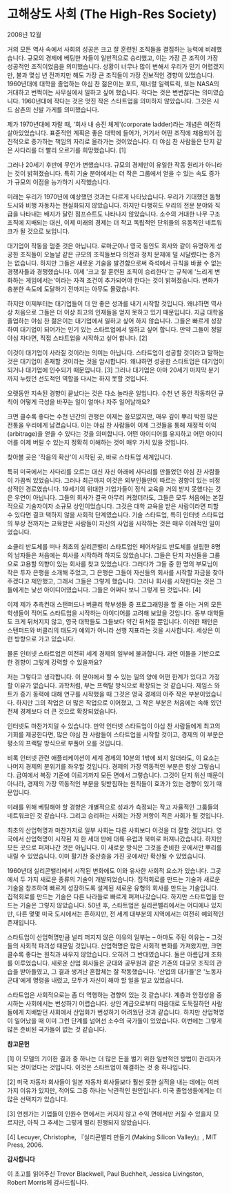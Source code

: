 # 고해상도 사회 (The High-Res Society)

2008년 12월

거의 모든 역사 속에서 사회의 성공은 크고 잘 훈련된 조직들을 결집하는 능력에 비례했습니다. 규모의 경제에 베팅한 자들이 일반적으로 승리했고, 이는 가장 큰 조직이 가장 성공적인 조직이었음을 의미했습니다. 상황이 너무나 많이 변해서 우리가 믿기 어렵겠지만, 불과 몇십 년 전까지만 해도 가장 큰 조직들이 가장 진보적인 경향이 있었습니다. 1960년대에 대학을 졸업하는 야심 찬 젊은이는 포드, 제너럴 일렉트릭, 또는 NASA의 거대하고 번쩍이는 사무실에서 일하고 싶어 했습니다. 작다는 것은 변변찮다는 의미였습니다. 1960년대에 작다는 것은 멋진 작은 스타트업을 의미하지 않았습니다. 그것은 시드 삼촌의 신발 가게를 의미했습니다.

제가 1970년대에 자랄 때, '회사 내 승진 체계'(corporate ladder)라는 개념은 여전히 살아있었습니다. 표준적인 계획은 좋은 대학에 들어가, 거기서 어떤 조직에 채용되어 점진적으로 증가하는 책임의 자리로 올라가는 것이었습니다. 더 야심 찬 사람들은 단지 같은 사다리를 더 빨리 오르기를 희망했습니다.
[1]

그러나 20세기 후반에 무언가 변했습니다. 규모의 경제만이 유일한 작동 원리가 아니라는 것이 밝혀졌습니다. 특히 기술 분야에서는 더 작은 그룹에서 얻을 수 있는 속도 증가가 규모의 이점을 능가하기 시작했습니다.

미래는 우리가 1970년에 예상했던 것과는 다르게 나타났습니다. 우리가 기대했던 돔형 도시와 비행 자동차는 현실화되지 않았습니다. 하지만 다행히도 우리의 전문 분야와 직급을 나타내는 배지가 달린 점프슈트도 나타나지 않았습니다. 소수의 거대한 나무 구조 조직에 지배되는 대신, 이제 미래의 경제는 더 작고 독립적인 단위들의 유동적인 네트워크가 될 것으로 보입니다.

대기업이 작동을 멈춘 것은 아닙니다. 로마군이나 영국 동인도 회사와 같이 유명하게 성공한 조직들이 오늘날 같은 규모의 조직들보다 의전과 정치 문제에 덜 시달렸다는 증거는 없습니다. 하지만 그들은 새로운 기술을 발견함으로써 즉석에서 규칙을 바꿀 수 없는 경쟁자들과 경쟁했습니다. 이제 '크고 잘 훈련된 조직이 승리한다'는 규칙에 '느리게 변화하는 게임에서는'이라는 자격 조건이 추가되어야 한다는 것이 밝혀졌습니다. 변화가 충분한 속도에 도달하기 전까지는 아무도 몰랐습니다.

하지만 이제부터는 대기업들이 더 안 좋은 성과를 내기 시작할 것입니다. 왜냐하면 역사상 처음으로 그들은 더 이상 최고의 인재들을 얻지 못하고 있기 때문입니다. 지금 대학을 졸업하는 야심 찬 젊은이는 대기업에서 일하고 싶어 하지 않습니다. 그들은 빠르게 성장하여 대기업이 되어가는 인기 있는 스타트업에서 일하고 싶어 합니다. 만약 그들이 정말 야심 차다면, 직접 스타트업을 시작하고 싶어 합니다.
[2]

이것이 대기업이 사라질 것이라는 의미는 아닙니다. 스타트업이 성공할 것이라고 말하는 것은 대기업이 존재할 것이라는 것을 암시합니다. 왜냐하면 성공한 스타트업은 대기업이 되거나 대기업에 인수되기 때문입니다.
[3]
그러나 대기업은 아마 20세기 마지막 분기까지 누렸던 선도적인 역할을 다시는 하지 못할 것입니다.

오랫동안 지속된 경향이 끝났다는 것은 다소 놀라운 일입니다. 수천 년 동안 작동하던 규칙이 어떻게 극성을 바꾸는 일이 얼마나 자주 일어날까요?

크면 클수록 좋다는 수천 년간의 관행은 이제는 쓸모없지만, 매우 깊이 뿌리 박힌 많은 전통을 우리에게 남겼습니다. 이는 야심 찬 사람들이 이제 그것들을 통해 재정적 이익(arbitrage)을 얻을 수 있다는 것을 의미합니다. 어떤 아이디어를 유지하고 어떤 아이디어를 이제 버릴 수 있는지 정확히 이해하는 것이 매우 가치 있을 것입니다.

찾아볼 곳은 '작음의 확산'이 시작된 곳, 바로 스타트업 세계입니다.

특히 미국에서는 사다리를 오르는 대신 자신 아래에 사다리를 만들었던 야심 찬 사람들이 가끔씩 있었습니다. 그러나 최근까지 이것은 외부인들만이 따르는 경향이 있는 비정상적인 경로였습니다. 19세기의 위대한 기업가들이 정식 교육을 거의 받지 못했다는 것은 우연이 아닙니다. 그들의 회사가 결국 아무리 커졌더라도, 그들은 모두 처음에는 본질적으로 기술자이자 소규모 상인이었습니다. 그것은 대학 교육을 받은 사람이라면 피할 수 있다면 결코 택하지 않을 사회적 단계였습니다. 기술 스타트업, 특히 인터넷 스타트업의 부상 전까지는 교육받은 사람들이 자신의 사업을 시작하는 것은 매우 이례적인 일이었습니다.

쇼클리 반도체를 떠나 최초의 실리콘밸리 스타트업인 페어차일드 반도체를 설립한 8명의 남자들은 처음에는 회사를 시작하려 하지도 않았습니다. 그들은 단지 자신들을 그룹으로 고용할 의향이 있는 회사를 찾고 있었습니다. 그러다가 그들 중 한 명의 부모님이 작은 투자 은행을 소개해 주었고, 그 은행은 그들이 자신들의 회사를 시작할 자금을 찾아주겠다고 제안했고, 그래서 그들은 그렇게 했습니다. 그러나 회사를 시작한다는 것은 그들에게는 낯선 아이디어였습니다. 그들은 어쩌다 보니 그렇게 된 것입니다.
[4]

이제 제가 추측컨대 스탠퍼드나 버클리 학부생들 중 프로그래밍을 할 줄 아는 거의 모든 학생들이 적어도 스타트업을 시작하는 아이디어를 고려해 보았을 것입니다. 동부 대학들도 크게 뒤처지지 않고, 영국 대학들도 그들보다 약간 뒤처질 뿐입니다. 이러한 패턴은 스탠퍼드와 버클리의 태도가 예외가 아니라 선행 지표라는 것을 시사합니다. 세상은 이런 방향으로 가고 있습니다.

물론 인터넷 스타트업은 여전히 세계 경제의 일부에 불과합니다. 과연 이들을 기반으로 한 경향이 그렇게 강력할 수 있을까요?

저는 그렇다고 생각합니다. 이 분야에서 할 수 있는 일의 양에 어떤 한계가 있다고 가정할 이유가 없습니다. 과학처럼, 부는 프랙탈 방식으로 확장되는 것 같습니다. 제임스 와트가 증기 동력에 대해 연구를 시작했을 때 그것은 영국 경제의 아주 작은 부분이었습니다. 하지만 그의 작업은 더 많은 작업으로 이어졌고, 그 작은 부분은 처음에는 속해 있던 전체 경제보다 더 큰 것으로 확장되었습니다.

인터넷도 마찬가지일 수 있습니다. 만약 인터넷 스타트업이 야심 찬 사람들에게 최고의 기회를 제공한다면, 많은 야심 찬 사람들이 스타트업을 시작할 것이고, 경제의 이 부분은 평소의 프랙탈 방식으로 부풀어 오를 것입니다.

비록 인터넷 관련 애플리케이션이 세계 경제의 10분의 1밖에 되지 않더라도, 이 요소는 나머지 경제의 분위기를 좌우할 것입니다. 경제의 가장 역동적인 부분은 항상 그렇습니다. 급여에서 복장 기준에 이르기까지 모든 면에서 그렇습니다. 그것이 단지 위신 때문이 아니라, 경제의 가장 역동적인 부분을 뒷받침하는 원칙들이 효과가 있는 경향이 있기 때문입니다.

미래를 위해 베팅해야 할 경향은 개별적으로 성과가 측정되는 작고 자율적인 그룹들의 네트워크인 것 같습니다. 그리고 승리하는 사회는 가장 저항이 적은 사회가 될 것입니다.

최초의 산업혁명과 마찬가지로 일부 사회는 다른 사회보다 이것을 더 잘할 것입니다. 영국에서 산업혁명이 시작된 지 한 세대 만에 대륙 유럽과 북미로 퍼져나갔습니다. 하지만 모든 곳으로 퍼져나간 것은 아닙니다. 이 새로운 방식은 그것을 준비한 곳에서만 뿌리를 내릴 수 있었습니다. 이미 활기찬 중산층을 가진 곳에서만 확산될 수 있었습니다.

1960년대 실리콘밸리에서 시작된 변화에도 이와 유사한 사회적 요소가 있습니다. 그곳에서 두 가지 새로운 종류의 기술이 개발되었습니다. 집적회로를 만드는 기술과 새로운 기술을 창조하여 빠르게 성장하도록 설계된 새로운 유형의 회사를 만드는 기술입니다. 집적회로를 만드는 기술은 다른 나라들로 빠르게 퍼져나갔습니다. 하지만 스타트업을 만드는 기술은 그렇지 않았습니다. 50년 후, 스타트업은 실리콘밸리에서는 어디에나 있지만, 다른 몇몇 미국 도시에서는 흔하지만, 전 세계 대부분의 지역에서는 여전히 예외적인 존재입니다.

스타트업이 산업혁명만큼 널리 퍼지지 않은 이유의 일부는 – 아마도 주된 이유는 – 그것들의 사회적 파괴성 때문일 것입니다. 산업혁명은 많은 사회적 변화를 가져왔지만, 크면 클수록 좋다는 원칙과 싸우지 않았습니다. 오히려 그 반대였습니다. 둘은 아름답게 조화를 이루었습니다. 새로운 산업 회사들은 군대와 공무원과 같은 기존의 대규모 조직의 관습을 받아들였고, 그 결과 생겨난 혼합체는 잘 작동했습니다. '산업의 대가들'은 '노동자 군대'에게 명령을 내렸고, 모두가 자신이 해야 할 일을 알고 있었습니다.

스타트업은 사회적으로는 좀 더 역행하는 경향이 있는 것 같습니다. 계층과 안정성을 중시하는 사회에서는 번성하기 어렵습니다. 상인 계급으로부터 마음대로 도둑질하던 사람들에게 지배받던 사회에서 산업화가 번성하기 어려웠던 것과 같습니다. 하지만 산업혁명이 일어났을 때 이미 그런 단계를 넘어선 소수의 국가들이 있었습니다. 이번에는 그렇게 많은 준비된 국가들이 없는 것 같습니다.

**참고문헌**

[1] 이 모델의 기이한 결과 중 하나는 더 많은 돈을 벌기 위한 일반적인 방법이 관리자가 되는 것이었다는 것입니다. 이것은 스타트업이 해결하는 것 중 하나입니다.

[2] 미국 자동차 회사들이 일본 자동차 회사들보다 훨씬 못한 실적을 내는 데에는 여러 가지 이유가 있지만, 적어도 그중 하나는 낙관적인 원인입니다. 미국 졸업생들에게는 더 많은 선택지가 있습니다.

[3] 언젠가는 기업들이 인원수 면에서는 커지지 않고 수익 면에서만 커질 수 있을지 모르지만, 아직 그 추세는 그렇게 멀리 진행되지 않았습니다.

[4] Lecuyer, Christophe, 『실리콘밸리 만들기 (Making Silicon Valley)』, MIT Press, 2006.

**감사합니다**

이 초고를 읽어주신 Trevor Blackwell, Paul Buchheit, Jessica Livingston, Robert Morris께 감사드립니다.